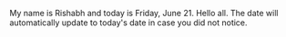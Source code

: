 My name is Rishabh and today is Friday, June 21. Hello all. The date will automatically update to today's date in case you did not notice.
